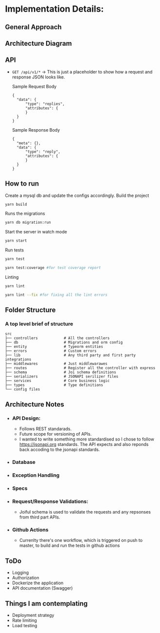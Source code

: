 # Implementation Details:

## General Approach
 
## Architecture Diagram

## API
- `GET /api/v1/*` -> This is just a placeholder to show how a request and response JSON looks like.

  Sample Request Body
  ```
  {
    "data": {
        "type": "replies",
        "attributes": {
        }
    }
  }
  ```

  Sample Response Body
  ```
  {
    "meta": {},
    "data": {
        "type": "reply",
        "attributes": {
        }
    }
  }
  ```

## How to run
Create a mysql db and update the configs accordingly.
Build the project
```sh
yarn build
```

Runs the migrations

```sh
yarn db migration:run
```

Start the server in watch mode

```sh
yarn start
```

Run tests

```sh
yarn test

yarn test:coverage #for test coverage report
```

Linting

```sh
yarn lint

yarn lint --fix #for fixing all the lint errors
```

## Folder Structure
### A top level brief of structure
    src
    ├── controllers            # All the controllers
    ├── db                     # Migrations and orm config
    ├── entity                 # Typeorm entities
    ├── errors                 # Custom errors
    ├── lib                    # Any third party and first party integrations
    ├── middlewares            # Just middlewarawes
    ├── routes                 # Register all the controller with express
    ├── schema                 # Joi schema definitions
    ├── serializers            # JSONAPI serilizer files
    ├── services               # Core business logic
    ├── types                  # Type definitions
    └── config files

## Architecture Notes

- ### API Design: 
  - Follows REST standarads.
  - Future scope for versioning of APIs. 
  - I wanted to write something more standardised so I chose to follow https://jsonapi.org standards. The API expects and also reponds back accoding to the jsonapi standards.

- ### Database
  
- ### Exception Handling

- ### Specs

- ### Request/Response Validations:
  - Joiful schema is used to validate the requests and any repsonses from third part APIs.

- ### Github Actions
  - Currenlty there's one workflow, which is triggered on push to master, to build and run the tests in github actions


## ToDo
- Logging
- Authorization
- Dockerize the application
- API documentation (Swagger)

## Things I am contemplating 
- Deployment strategy
- Rate limiting
- Load testing
